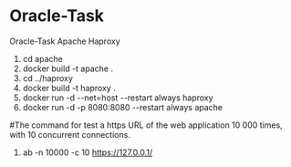 # Oracle-Task
Oracle-Task Apache Haproxy


1. cd apache
2. docker build -t apache .
3. cd ../haproxy
4. docker build -t haproxy .
5. docker run -d --net=host --restart always haproxy  
6. docker run -d -p 8080:8080 --restart always apache


#The command for test a https URL of the web application 10 000 times, with 10 concurrent connections.

1. ab -n 10000 -c 10 https://127.0.0.1/
